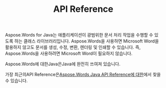 ﻿---
title: API Reference
second_title: Aspose.Words(으)로 Java
articleTitle: API Reference
linktitle: API Reference
type: docs
weight: 30
description: "Microsoft Word을 사용하지 않고 문서를 생성,변환,수정,렌더링 및 인쇄하는Java클래스와 메서드에 대한Aspose.Words의 설명과 예제를 배웁니다."
url: /ko/java/api-reference/
timestamp: 2024-01-27-14-07-04
---

Aspose.Words for Java는 애플리케이션이 광범위한 문서 처리 작업을 수행할 수 있도록 하는 클래스 라이브러리입니다. Aspose.Words을 사용하면 Microsoft Word을 활용하지 않고도 문서를 생성, 수정, 변환, 렌더링 및 인쇄할 수 있습니다. 즉, Aspose.Words을 사용하려면 Microsoft Word이 필요하지 않습니다.

Aspose.Words에 대한Java은Java에 완전히 쓰여져 있습니다.

가장 최근의API Reference은[Aspose.Words Java API Reference에 대한](https://reference.aspose.com/words/java/)에서 찾을 수 있습니다.
